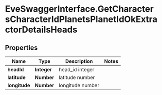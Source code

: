 # EveSwaggerInterface.GetCharactersCharacterIdPlanetsPlanetIdOkExtractorDetailsHeads

## Properties
Name | Type | Description | Notes
------------ | ------------- | ------------- | -------------
**headId** | **Integer** | head_id integer | 
**latitude** | **Number** | latitude number | 
**longitude** | **Number** | longitude number | 


